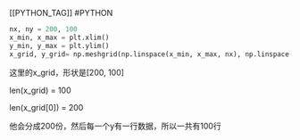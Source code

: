 [[PYTHON_TAG]] #PYTHON 

```python
nx, ny = 200, 100
x_min, x_max = plt.xlim()
y_min, y_max = plt.ylim()
x_grid, y_grid= np.meshgrid(np.linspace(x_min, x_max, nx), np.linspace(y_min, y_max, ny))
```

这里的x_grid，形状是[200, 100]

len(x_grid) = 100

len(x_grid[0]) = 200

他会分成200份，然后每一个y有一行数据，所以一共有100行


